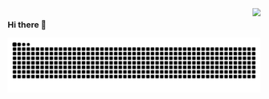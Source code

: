 <img align="right" src="https://github-readme-stats.vercel.app/api?username=TigerBeanst&show_icons=true&theme=dracula"/>

### Hi there 👋


![](https://github.com/TigerBeanst/TigerBeanst/blob/master/Snake/github-contribution-grid-snake.svg)
